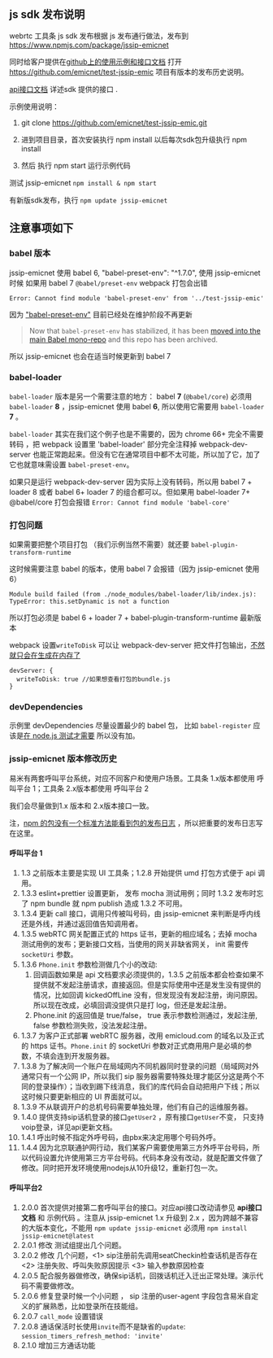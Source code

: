 ##  js sdk 发布说明 

webrtc 工具条 js sdk 发布根据 js 发布通行做法，发布到 https://www.npmjs.com/package/jssip-emicnet

同时给客户提供在[github上的使用示例和接口文档](https://github.com/emicnet/test-jssip-emic) 打开 https://github.com/emicnet/test-jssip-emic 项目有版本的发布历史说明。

[api接口文档](https://github.com/emicnet/test-jssip-emic/blob/master/api接口文档.pdf) 详述sdk 提供的接口 .

示例使用说明：

1. git clone https://github.com/emicnet/test-jssip-emic.git 

2. 进到项目目录，首次安装执行 npm install 以后每次sdk包升级执行 npm install

3. 然后 执行 npm start 运行示例代码

测试 jssip-emicnet `npm install & npm start`

有新版sdk发布，执行 `npm update jssip-emicnet` 

## 注意事项如下

### babel 版本

jssip-emicnet 使用 babel 6, "babel-preset-env": "^1.7.0",
使用 jssip-emicnet 时候 如果用 babel 7 `@babel/preset-env` webpack 打包会出错

`Error: Cannot find module 'babel-preset-env' from '../test-jssip-emic'`

因为 ["babel-preset-env"](https://www.npmjs.com/package/babel-preset-env) 目前已经处在维护阶段不再更新

> Now that `babel-preset-env` has stabilized, it has been [moved into the main Babel mono-repo](https://github.com/babel/babel/tree/master/packages/babel-preset-env) and this repo has been archived.

所以 jssip-emicnet 也会在适当时候更新到 babel 7

### babel-loader

`babel-loader` 版本是另一个需要注意的地方： babel **7** (`@babel/core`) 必须用 `babel-loader` **8** ，jssip-emicnet 使用 babel **6**, 所以使用它需要用 `babel-loader` **7** 。

`babel-loader` 其实在我们这个例子也是不需要的，因为 chrome 66+ 完全不需要转码 ，把 webpack 设置里 'babel-loader' 部分完全注释掉 webpack-dev-server 也能正常跑起来。但没有它在通常项目中都不太可能，所以加了它，加了它也就意味需设置 `babel-preset-env`。

如果只是运行 webpack-dev-server 因为实际上没有转码，所以用 babel 7 + loader 8 或者 babel 6+ loader 7 的组合都可以。但如果用 babel-loader 7+ @babel/core 打包会报错 `Error: Cannot find module 'babel-core'`

### 打包问题

如果需要把整个项目打包 （我们示例当然不需要）就还要 `babel-plugin-transform-runtime`

这时候需要注意 babel 的版本，使用 babel 7 会报错（因为 jssip-emicnet 使用 6）

```
Module build failed (from ./node_modules/babel-loader/lib/index.js):
TypeError: this.setDynamic is not a function
```

所以打包必须是 babel 6 + loader 7 + babel-plugin-transform-runtime 最新版本

webpack 设置`writeToDisk` 可以让 webpack-dev-server 把文件打包输出，[不然就只会在生成在内存了](https://stackoverflow.com/questions/33318457/bundle-js-file-output-and-webpack-dev-server)

```
devServer: {
  writeToDisk: true //如果想查看打包的bundle.js
}
```

### devDependencies

示例里 devDependencies 尽量设置最少的 babel 包， 比如 `babel-register` 应该是[在 node.js 测试才需要](https://x-team.com/blog/setting-up-javascript-testing-tools-for-es6/) 所以没有加。

### jssip-emicnet 版本修改历史

易米有两套呼叫平台系统，对应不同客户和使用户场景。工具条 1.x版本都使用 呼叫平台 1；工具条 2.x版本都使用 呼叫平台 2

我们会尽量做到1.x 版本和 2.x版本接口一致。

注，[npm 的包没有一个标准方法能看到包的发布日志](https://stackoverflow.com/questions/34971504/how-do-i-see-the-release-notes-for-an-npm-package-before-i-upgrade) ，所以把重要的发布日志写在这里。

#### 呼叫平台 1

1. 1.3 之前版本主要是实现 UI 工具条；1.2.8 开始提供 umd 打包方式便于 api 调用。
2. 1.3.3 eslint+prettier 设置更新， 发布 mocha 测试用例；同时 1.3.2 发布时忘了 npm bundle 就 npm publish 造成 1.3.2 不可用。
3. 1.3.4 更新 call 接口，调用只传被叫号码，由 jssip-emicnet 来判断是呼内线还是外线，并通过返回值告知调用者。
4. 1.3.5 webRTC 网关配置正式的 https 证书，更新的相应域名；去掉 mocha 测试用例的发布；更新接口文档，当使用的网关非缺省网关， init 需要传 `socketUri` 参数。
5. 1.3.6 `Phone.init` 参数检测做几个小的改动:
    1. 回调函数如果是 api 文档要求必须提供的，1.3.5 之前版本都会检查如果不提供就不发起注册请求，直接返回。但是实际使用中还是发生没有提供的情况，比如回调 kickedOffLine 没有，但发现没有发起注册，询问原因。所以现在改成，必填回调没提供只是打 log，但还是发起注册。
    2. Phone.init 的返回值是 true/false， true 表示参数检测通过，发起注册, false 参数检测失败，没法发起注册。
6. 1.3.7 为客户正式部署 webRTC 服务器，改用 emicloud.com 的域名以及正式的 https 证书。`Phone.init` 的 socketUri 参数对正式商用用户是必填的参数，不填会连到开发服务器。
7. 1.3.8 为了解决同一个账户在局域网内不同机器同时登录的问题（局域网对外通常只有一个公网 IP，所以我们 sip 服务器需要特殊处理才能区分这是两个不同的登录操作）；当收到踢下线消息，我们的库代码会自动把用户下线；所以这时候只要更新相应的 UI 界面就可以。
8. 1.3.9 不从联调开户的总机号码需要单独处理，他们有自己的运维服务器。
9. 1.4.0 提供支持sip话机登录的接口`getUser2` ，原有接口`getUser`不变， 只支持voip登录，详见api更新文档。
10. 1.4.1 呼出时候不指定外呼号码，由pbx来决定用哪个号码外呼。
11. 1.4.4 因为北京联通护网行动，我们某客户需要使用第三方外呼平台号码，所以代码设置允许使用第三方平台号码。代码本身没有改动，就是配置文件做了修改。同时把开发环境使用nodejs从10升级12，重新打包一次。



#### 呼叫平台2

1. 2.0.0 首次提供对接第二套呼叫平台的接口。对应api接口改动请参见 **api接口文档**  和 示例代码 。注意从   jssip-emicnet 1.x 升级到 2.x ，因为跨越不兼容的大版本变化，不能用 `npm update jssip-emicnet` 必须用 `npm install jssip-emicnet@latest`
2. 2.0.1 修改 测试组提出几个问题。
3. 2.0.2 修改 几个问题，<1> sip注册前先调用seatCheckin检查话机是否存在 <2> 注册失败、呼叫失败原因提示 <3> 输入参数原因检查
4. 2.0.5 配合服务器做修改，确保sip话机，回拨话机迁入迁出正常处理。演示代码不需要做修改。
5. 2.0.6 修复登录时候一个小问题 ， sip 注册的user-agent 字段包含易米自定义的扩展熟悉，比如登录所在技能组。
6. 2.0.7   `call_mode` 设置错误
7. 2.0.8   通话保活时长使用`invite`而不是缺省的`update`: `session_timers_refresh_method: 'invite'`
8. 2.1.0 增加三方通话功能

